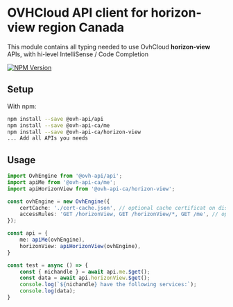 # OVHCloud API client for **horizon-view** region Canada

This module contains all typing needed to use OvhCloud **horizon-view** APIs, with hi-level IntelliSense / Code Completion

[![NPM Version](https://img.shields.io/npm/v/@ovh-api-ca/horizon-view.svg?style=flat)](https://www.npmjs.org/package/@ovh-api-ca/horizon-view)

## Setup

With npm:

```bash
npm install --save @ovh-api/api
npm install --save @ovh-api-ca/me
npm install --save @ovh-api-ca/horizon-view
... Add all APIs you needs
```

## Usage

```typescript
import OvhEngine from '@ovh-api/api';
import apiMe from '@ovh-api-ca/me';
import apiHorizonView from '@ovh-api-ca/horizon-view';

const ovhEngine = new OvhEngine({ 
    certCache: './cert-cache.json', // optional cache certificat on disk.
    accessRules: 'GET /horizonView, GET /horizonView/*, GET /me', // optional limit the requested privileges.
});

const api = {
    me: apiMe(ovhEngine),
    horizonView: apiHorizonView(ovhEngine),
}

const test = async () => {
    const { nichandle } = await api.me.$get();
    const data = await api.horizonView.$get();
    console.log(`${nichandle} have the following services:`);
    console.log(data);
}
```
